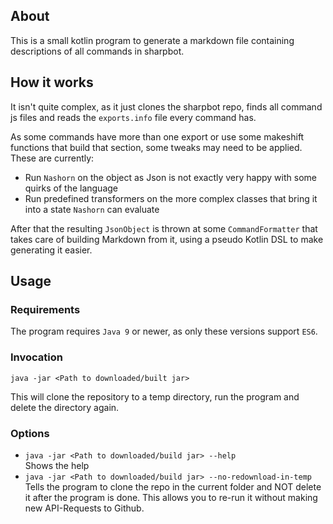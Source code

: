 ## About

This is a small kotlin program to generate a markdown file containing descriptions
of all commands in sharpbot.


## How it works

It isn't quite complex, as it just clones the sharpbot repo, finds all command js files
and reads the `exports.info` file every command has.

As some commands have more than one export or use some makeshift functions that build
that section, some tweaks may need to be applied. These are currently:

* Run `Nashorn` on the object as Json is not exactly very happy with some quirks of the
  language
* Run predefined transformers on the more complex classes that bring it into a state 
  `Nashorn` can evaluate

After that the resulting `JsonObject` is thrown at some `CommandFormatter` that takes
care of building Markdown from it, using a pseudo Kotlin DSL to make generating it
easier.


## Usage

### Requirements
The program requires `Java 9` or newer, as only these versions support `ES6`.

### Invocation
`java -jar <Path to downloaded/built jar>`  

This will clone the repository to a temp directory, run the program and delete the 
directory again.

### Options
* `java -jar <Path to downloaded/build jar> --help`  
   Shows the help
* `java -jar <Path to downloaded/build jar> --no-redownload-in-temp`  
   Tells the program to clone the repo in the current folder and NOT delete it after
   the program is done. This allows you to re-run it without making new API-Requests to
   Github.
